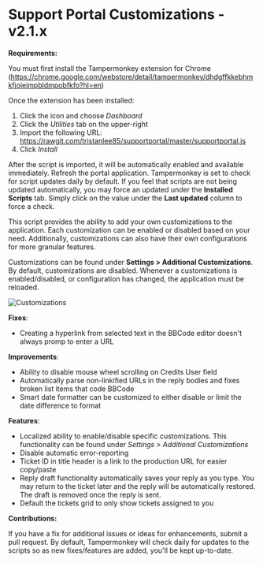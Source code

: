 # Support Portal Customizations - v2.1.x
**Requirements:**

You must first install the Tampermonkey extension for Chrome
(https://chrome.google.com/webstore/detail/tampermonkey/dhdgffkkebhmkfjojejmpbldmpobfkfo?hl=en)

 Once the extension has been installed:
 1. Click the icon and choose *Dashboard*
 2. Click the *Utilities* tab on the upper-right
 3. Import the following URL:
 https://rawgit.com/tristanlee85/supportportal/master/supportportal.js
 4. Click *Install*

After the script is imported, it will be automatically enabled and available immediately. Refresh the portal application.
Tampermonkey is set to check for script updates daily by default. If you feel that scripts are not being updated
automatically, you may force an updated under the **Installed Scripts** tab. Simply click on the value under the **Last updated**
column to force a check.

This script provides the ability to add your own customizations to the application. Each customization can be
enabled or disabled based on your need. Additionally, customizations can also have their own configurations for
more granular features.

Customizations can be found under **Settings > Additional Customizations**. By default, customizations are disabled. 
Whenever a customizations is enabled/disabled, or configuration has changed, the application must be reloaded.

![Customizations](http://i.imgur.com/vx8rOj5.png)

**Fixes**:
 - Creating a hyperlink from selected text in the BBCode editor doesn't always promp to enter a URL

**Improvements**:
 - Ability to disable mouse wheel scrolling on Credits User field
 - Automatically parse non-linkified URLs in the reply bodies and fixes broken list items that code BBCode
 - Smart date formatter can be customized to either disable or limit the date difference to format
 
**Features**:
 - Localized ability to enable/disable specific customizations. This functionality can be found under *Settings > Additional Customizations*
 - Disable automatic error-reporting
 - Ticket ID in title header is a link to the production URL for easier copy/paste
 - Reply draft functionality automatically saves your reply as you type. You may return to the ticket later and the reply will be automatically restored. The draft is removed once the reply is sent.
 - Default the tickets grid to only show tickets assigned to you

**Contributions:**

If you have a fix for additional issues or ideas for enhancements, submit a pull request. By default, Tampermonkey will check daily for updates to the scripts so as new fixes/features are added, you'll be kept up-to-date.
